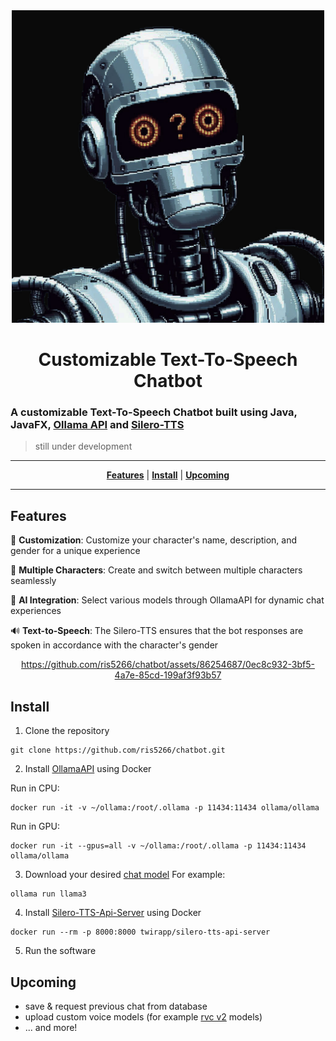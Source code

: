 <div align="center">

  <img src="https://github.com/ris5266/chatbot/blob/master/src/main/resources/icon.jpeg" alt="logo" width="500px" height="500px"/>
  
# Customizable Text-To-Speech Chatbot
</div>

### A customizable Text-To-Speech Chatbot built using Java, JavaFX, [Ollama API](https://github.com/ollama/ollama) and [Silero-TTS](https://github.com/twirapp/silero-tts-api-server)

> still under development

<div align="center">

  ---
  [**Features**](#features) | [**Install**](#install) | [**Upcoming**](#upcoming)

  ---

</div>

## Features

🎨 **Customization**: Customize your character's name, description, and gender for a unique experience

👥 **Multiple Characters**: Create and switch between multiple characters seamlessly

🤖 **AI Integration**: Select various models through OllamaAPI for dynamic chat experiences

🔊 **Text-to-Speech**: The Silero-TTS ensures that the bot responses are spoken in accordance with the character's gender

<div align="center">

 https://github.com/ris5266/chatbot/assets/86254687/0ec8c932-3bf5-4a7e-85cd-199af3f93b57
  
</div>

## Install

1. Clone the repository
```
git clone https://github.com/ris5266/chatbot.git
```


2. Install [OllamaAPI](https://github.com/ollama/ollama) using Docker
   
  Run in CPU:
  ```
  docker run -it -v ~/ollama:/root/.ollama -p 11434:11434 ollama/ollama
  ```

  Run in GPU:
  ```
  docker run -it --gpus=all -v ~/ollama:/root/.ollama -p 11434:11434 ollama/ollama
  ```


3. Download your desired [chat model](https://ollama.com/library)
For example:
```
ollama run llama3
```


4. Install [Silero-TTS-Api-Server](https://github.com/twirapp/silero-tts-api-server) using Docker
```
docker run --rm -p 8000:8000 twirapp/silero-tts-api-server
```


5. Run the software

## Upcoming
- save & request previous chat from database
- upload custom voice models (for example [rvc v2](https://github.com/RVC-Project/Retrieval-based-Voice-Conversion-WebUI/tree/main) models)
- ... and more!





